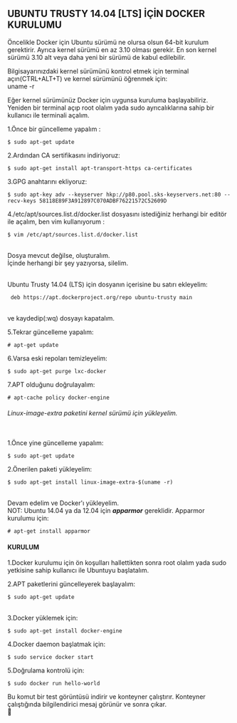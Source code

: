 ## UBUNTU TRUSTY 14.04 [LTS] İÇİN DOCKER KURULUMU
Öncelikle Docker için Ubuntu sürümü ne olursa olsun 64-bit kurulum gerektirir. Ayrıca kernel sürümü en az 3.10 olması gerekir. En son kernel sürümü 3.10 alt veya daha yeni bir sürümü de kabul edilebilir.

Bilgisayarınızdaki kernel sürümünü kontrol etmek için terminal açın(CTRL+ALT+T) ve kernel sürümünü öğrenmek için:
<br>uname -r

Eğer kernel sürümünüz Docker için uygunsa kuruluma başlayabiliriz.
Yeniden bir terminal açıp root olalım yada sudo ayrıcalıklarına sahip bir kullanıcı ile terminali açalım.

1.Önce bir güncelleme yapalım :
<pre><code>$ sudo apt-get update</code></pre>

2.Ardından CA sertifikasını indiriyoruz:
<pre><code>$ sudo apt-get install apt-transport-https ca-certificates</code></pre>

3.GPG anahtarını ekliyoruz:
<pre><code>$ sudo apt-key adv --keyserver hkp://p80.pool.sks-keyservers.net:80 --recv-keys 58118E89F3A912897C070ADBF76221572C52609D</code></pre>

4./etc/apt/sources.list.d/docker.list dosyasını istediğiniz herhangi bir editör ile açalım, ben vim kullanıyorum :
<pre><code>$ vim /etc/apt/sources.list.d/docker.list</code></pre>

<br>Dosya mevcut değilse, oluşturalım.
<br>İçinde herhangi bir şey yazıyorsa, silelim.

<br>Ubuntu Trusty 14.04 (LTS) için dosyanın içerisine bu satırı ekleyelim:
<pre><code> deb https://apt.dockerproject.org/repo ubuntu-trusty main</code></pre>
<br>ve kaydedip(:wq) dosyayı kapatalım.

5.Tekrar güncelleme yapalım:
<pre><code># apt-get update</code></pre>

6.Varsa eski repoları temizleyelim:
<pre><code>$ sudo apt-get purge lxc-docker</code></pre>

7.APT olduğunu doğrulayalım:
<pre><code># apt-cache policy docker-engine</code></pre>

###### Linux-image-extra paketini kernel sürümü için yükleyelim.

<br>1.Önce yine güncelleme yapalım:
<pre><code>$ sudo apt-get update</code></pre>

2.Önerilen paketi yükleyelim:
<pre><code>$ sudo apt-get install linux-image-extra-$(uname -r)</code></pre>

<br>Devam edelim ve Docker'ı yükleyelim.
<br>NOT: Ubuntu 14.04 ya da 12.04 için ***apparmor*** gereklidir. Apparmor kurulumu için: <pre><code># apt-get install apparmor</code></pre>

#### KURULUM

1.Docker kurulumu için ön koşulları hallettikten sonra root olalım yada sudo yetkisine sahip kullanıcı ile Ubuntuyu başlatalım.

2.APT paketlerini güncelleyerek başlayalım:
<pre><code>$ sudo apt-get update</code></pre>

<br>3.Docker yüklemek için:
<pre><code>$ sudo apt-get install docker-engine</code></pre>

4.Docker daemon başlatmak için:
<pre><code>$ sudo service docker start</code></pre>

5.Doğrulama kontrolü için:
<pre><code>$ sudo docker run hello-world</code></pre>

Bu komut bir test görüntüsü indirir ve konteyner çalıştırır. Konteyner çalıştığında bilgilendirici mesaj görünür ve sonra çıkar.
<br>:tada:
